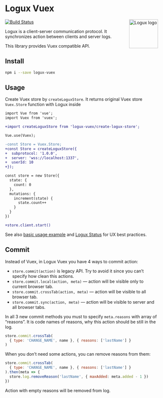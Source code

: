 # Logux Vuex

<img align="right" width="95" height="95" title="Logux logo"
     src="https://cdn.rawgit.com/logux/logux/master/logo.svg">

[![Build Status](https://travis-ci.org/nikolay-govorov/logux-vuex.svg?branch=master)](https://travis-ci.org/nikolay-govorov/logux-vuex)

Logux is a client-server communication protocol. It synchronizes action
between clients and server logs.

This library provides Vuex compatible API.

## Install

```sh
npm i --save logux-vuex
```

## Usage

Create Vuex store by `createLoguxStore`. It returns original Vuex store `Vuex.Store` function with Logux inside

```diff
import Vue from 'vue';
import Vuex from 'vuex';

+import createLoguxStore from 'logux-vuex/create-logux-store';

Vue.use(Vuex);

-const Store = Vuex.Store;
+const Store = createLoguxStore({
+  subprotocol: '1.0.0',
+  server: 'wss://localhost:1337',
+  userId: 10
+});

const store = new Store({
  state: {
    count: 0
  },
  mutations: {
    increment(state) {
      state.count++
    }
  }
})

+store.client.start()
```
See also [basic usage example](https://github.com/nikolay-govorov/logux-vuex-example) and [Logux Status] for UX best practices.

[Logux Status]: https://github.com/logux/logux-status

## Commit

Instead of Vuex, in Logux Vuex you have 4 ways to commit action:

* `store.commit(action)` is legacy API. Try to avoid it since you can’t
  specify how clean this actions.
* `store.commit.local(action, meta)` — action will be visible only to current
  browser tab.
* `store.commit.crossTab(action, meta)` — action will be visible
  to all browser tab.
* `store.commit.sync(action, meta)` — action will be visible to server
  and all browser tabs.

In all 3 new commit methods you must to specify `meta.reasons` with array
of “reasons”. It is code names of reasons, why this action should be still
in the log.

```js
store.commit.crossTab(
  { type: 'CHANGE_NAME', name }, { reasons: ['lastName'] }
)
```

When you don’t need some actions, you can remove reasons from them:

```js
store.commit.crossTab(
  { type: 'CHANGE_NAME', name }, { reasons: ['lastName'] }
).then(meta => {
  store.log.removeReason('lastName', { maxAdded: meta.added - 1 })
})
```

Action with empty reasons will be removed from log.
